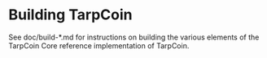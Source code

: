 Building TarpCoin
================

See doc/build-*.md for instructions on building the various
elements of the TarpCoin Core reference implementation of TarpCoin.
